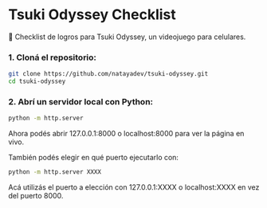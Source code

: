# Tsuki Odyssey Checklist

🐇 Checklist de logros para Tsuki Odyssey, un videojuego para celulares.


### 1. Cloná el repositorio:

  ```bash
  git clone https://github.com/natayadev/tsuki-odyssey.git
  cd tsuki-odyssey
  ```

### 2. Abrí un servidor local con Python:

  ```bash
  python -m http.server
  ```

  Ahora podés abrir 127.0.0.1:8000 o localhost:8000 para ver la página en vivo.

  También podés elegir en qué puerto ejecutarlo con:
  
  ```bash
  python -m http.server XXXX
  ```

  Acá utilizás el puerto a elección con 127.0.0.1:XXXX o localhost:XXXX en vez del puerto 8000.
